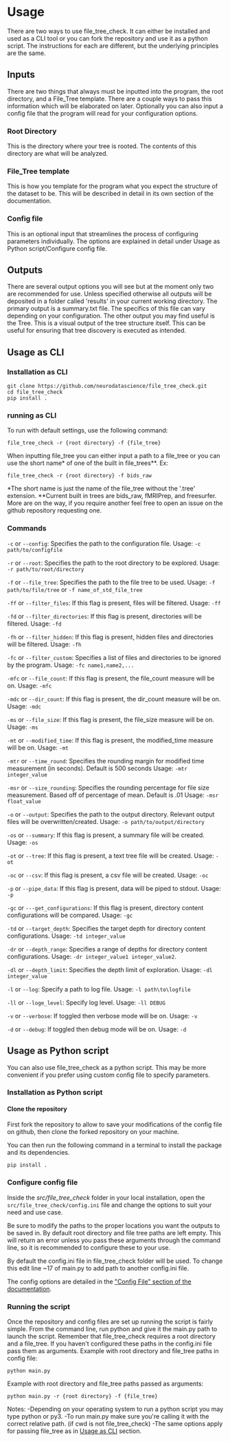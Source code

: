 # Usage

There are two ways to use file_tree_check. It can either be installed and used as a CLI tool
or you can fork the repository and use it as a python script. The instructions for each are
different, but the underlying principles are the same.

## Inputs

There are two things that always must be inputted into the program, the root directory, and a File_Tree template. There are a couple ways to pass this information which will be elaborated on later.
Optionally you can also input a config file that the program will read for your configuration options.

### Root Directory

This is the directory where your tree is rooted. The contents of this directory are what will be analyzed.

### File_Tree template

This is how you template for the program what you expect the structure of the dataset to be. This will be described in detail in its own section of the documentation.

### Config file

This is an optional input that streamlines the process of configuring parameters individually. The options are explained in detail under Usage as Python script/Configure config file.

## Outputs

There are several output options you will see but at the moment only two are recommended for use. Unless specified otherwise all outputs will be deposited in a folder called 'results' in your current working directory.
The primary output is a summary.txt file. The specifics of this file can vary depending on your configuration.
The other output you may find useful is the Tree. This is a visual output of the tree structure itself. This can be useful for ensuring that tree discovery is executed as intended.

## Usage as CLI

### Installation as CLI

```
git clone https://github.com/neurodatascience/file_tree_check.git
cd file_tree_check
pip install .
```

### running as CLI

To run with default settings, use the following command:
```
file_tree_check -r {root directory} -f {file_tree}
```
When inputting file_tree you can either input a path to a file_tree or you can use the short name* of one of the built in file_trees**.
Ex:
```
file_tree_check -r {root directory} -f bids_raw
```
*The short name is just the name of the file_tree without the '.tree' extension.
**Current built in trees are bids_raw, fMRIPrep, and freesurfer. More are on the way, if you require another feel free to open an issue on the github repository requesting one.

### Commands

`-c` or `--config`: Specifies the path to the configuration file. Usage: `-c path/to/configfile`

`-r` or `--root`: Specifies the path to the root directory to be explored. Usage: `-r path/to/root/directory`

`-f` or `--file_tree`: Specifies the path to the file tree to be used. Usage: `-f path/to/file/tree` or `-f name_of_std_file_tree`

`-ff` or `--filter_files`: If this flag is present, files will be filtered. Usage: `-ff`

`-fd` or `--filter_directories`: If this flag is present, directories will be filtered. Usage:
`-fd`

`-fh` or `--filter_hidden`: If this flag is present, hidden files and directories will be filtered. Usage: `-fh`

`-fc` or `--filter_custom`: Specifies a list of files and directories to be ignored by the program. Usage: `-fc name1,name2,...`

`-mfc` or `--file_count`: If this flag is present, the file_count measure will be on. Usage: `-mfc`

`-mdc` or `--dir_count`: If this flag is present, the dir_count measure will be on. Usage: `-mdc`

`-ms` or `--file_size`: If this flag is present, the file_size measure will be on. Usage: `-ms`

`-mt` or `--modified_time`: If this flag is present, the modified_time measure will be on. Usage: `-mt`

`-mtr` or `--time_round`: Specifies the rounding margin for modified time measurement (in seconds). Default is 500 seconds Usage: `-mtr integer_value`

`-msr` or `--size_rounding`: Specifies the rounding percentage for file size measurement. Based off of percentage of mean. Default is .01 Usage: `-msr float_value`

`-o` or `--output`: Specifies the path to the output directory. Relevant output files will be overwritten/created. Usage: `-o path/to/output/directory`

`-os` or `--summary`: If this flag is present, a summary file will be created. Usage: `-os`

`-ot` or `--tree`: If this flag is present, a text tree file will be created. Usage: `-ot`

`-oc` or `--csv`: If this flag is present, a csv file will be created. Usage: `-oc`

`-p` or `--pipe_data`: If this flag is present, data will be piped to stdout. Usage: `-p`

`-gc` or `---get_configurations`: If this flag is present, directory content configurations
will be compared. Usage: `-gc`

`-td` or `--target_depth`: Specifies the target depth for directory content configurations. Usage: `-td integer_value`

`-dr` or `--depth_range`: Specifies a range of depths for directory content configurations. Usage: `-dr integer_value1 integer_value2`.

`-dl` or `--depth_limit`: Specifies the depth limit of exploration. Usage: `-dl integer_value`

`-l` or `--log`: Specify a path to log file. Usage: `-l path\to\logfile`

`-ll` or `--loge_level`: Specify log level. Usage: `-ll DEBUG`

`-v` or `--verbose`: If toggled then verbose mode will be on. Usage: `-v`

`-d` or `--debug`: If toggled then debug mode will be on. Usage: `-d`

## Usage as Python script

You can also use file_tree_check as a python script. This may be more convenient if you prefer using custom config file to specify parameters.

### Installation as Python script

#### Clone the repository

First fork the repository to allow to save your modifications of the config file
on github, then clone the forked repository on your machine.

You can then run the following command in a terminal to install the package and
its dependencies.

```bash
pip install .
```

### Configure config file

Inside the _src/file_tree_check_ folder in your local installation, open the
`src/file_tree_check/config.ini` file and change the options to suit your need
and use case.

Be sure to modify the paths to the proper locations you want the outputs to be
saved in. By default root directory and file tree paths are left empty. This will return an error unless you pass these arguments through the command line, so it is recommended to configure these to your use.

By default the config.ini file in file_tree_check folder will be used. To change this edit line ~17 of main.py to add path to another config.ini file.

The config options are detailed in the
["Config File" section of the documentation](https://file-tree-check.readthedocs.io/en/latest/config.html).

### Running the script

Once the repository and config files are set up running the script is fairly simple. From the command line, run python and give it the main.py path to launch the script. Remember that file_tree_check requires a root directory and a file_tree. If you haven't configured these paths in the config.ini file pass them as arguments.
Example with root directory and file_tree paths in config file:
```
python main.py
```
Example with root directory and file_tree paths passed as arguments:
```
python main.py -r {root directory} -f {file_tree}
```
Notes:
-Depending on your operating system to run a python script you may type python or py3.
-To run main.py make sure you're calling it with the correct relative path. (if cwd is not file_tree_check)
-The same options apply for passing file_tree as in [Usage as CLI](#running-as-cli) section.
